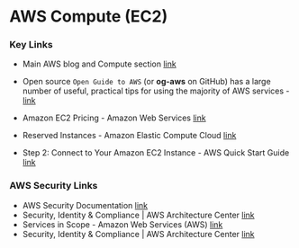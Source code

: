 # AWS Compute (EC2)

### Key Links

- Main AWS blog and Compute section [link](https://aws.amazon.com/blogs/compute/)
- Open source `Open Guide to AWS` (or **og-aws** on GitHub) has a large number of useful, practical tips for using the majority of AWS services - [link](https://github.com/open-guides/og-aws)

- Amazon EC2 Pricing - Amazon Web Services [link](https://docs.aws.amazon.com/AWSEC2/latest/UserGuide/ec2-reserved-instances.html)
- Reserved Instances - Amazon Elastic Compute Cloud [link](https://docs.aws.amazon.com/AWSEC2/latest/UserGuide/ec2-reserved-instances.html)
- Step 2: Connect to Your Amazon EC2 Instance - AWS Quick Start Guide [link](https://docs.aws.amazon.com/quickstarts/latest/vmlaunch/step-2-connect-to-instance.html#sshclient)
 
### AWS Security Links
- AWS Security Documentation [link](https://docs.aws.amazon.com/security/?secd_intro2)
- Security, Identity & Compliance | AWS Architecture Center [link](https://aws.amazon.com/architecture/security-identity-compliance/?cards-all.sort-by=item.additionalFields.sortDate&cards-all.sort-order=desc)
- Services in Scope - Amazon Web Services (AWS) [link](https://aws.amazon.com/compliance/services-in-scope/)
- Security, Identity & Compliance | AWS Architecture Center [link](https://aws.amazon.com/architecture/security-identity-compliance/?cards-all.sort-by=item.additionalFields.sortDate&cards-all.sort-order=desc)


